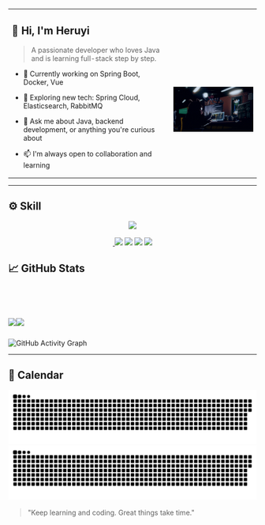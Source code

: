 <table border="0">
  <tr>
    <td>

## 👋 Hi, I'm Heruyi

> A passionate developer who loves Java and is learning full-stack step by step.

- 🔭 Currently working on Spring Boot, Docker, Vue  
- 🌱 Exploring new tech: Spring Cloud, Elasticsearch, RabbitMQ  
- 💬 Ask me about Java, backend development, or anything you're curious about  
- 📫 I'm always open to collaboration and learning

    </td>
    <td>

<br/><br/> <br/><br/> 
<img src="https://github.com/He-ry/He-ry/blob/main/gif/keyword.gif" width="360" />

  </tr>
</table>




---

## ⚙️ Skill
<p align="center">
<img src="https://skillicons.dev/icons?i=spring,mysql,redis,vue,elasticsearch,linux,docker,git,java,python,vim,idea,pycharm" />
</p>
<p align="center">
<a href="https://blog.csdn.net/qq_52227892">
    <img src="https://img.shields.io/badge/CSDN Page View-112K-E65A65.svg" alt="" title="原首的csdn" />
</a>
<img src="https://komarev.com/ghpvc/?username=He-ry&abbreviated=true&color=red" />
<a href="https://github.com/He-ry"><img src="https://img.shields.io/badge/GitHub-Hery-black?logo=github" /></a>
<a href="https://blog.csdn.net/qq_52227892"><img src="https://img.shields.io/badge/CSDN-原首-red" /></a>
<img href="mailto:508816739@qq.com" src="https://img.shields.io/badge/508816739@qq.com-0A74DA?logo=qq&logoColor=white" />
</p>

## 📈 GitHub Stats
​<p align="left">
​ <img height="137px" src="https://github-readme-stats.vercel.app/api?username=He-ry&show_icons=true&theme=default&cache_seconds=1" />
​ <img height="137px" src="https://github-readme-stats.vercel.app/api/top-langs/?username=He-ry&layout=compact&theme=default&cache_seconds=1" />
​</p>
---

![GitHub Activity Graph](https://github-readme-activity-graph.vercel.app/graph?username=He-ry&theme=github-compact&area=true)

---

## 🐍 Calendar

![GitHub Snake Light](https://github.com/He-ry/He-ry/blob/output/github-contribution-grid-snake.svg#gh-light-mode-only)
![GitHub Snake Dark](https://github.com/He-ry/He-ry/blob/output/github-contribution-grid-snake-dark.svg#gh-dark-mode-only)

<!-- ![Full Year Calendar](https://github.com/He-ry/He-ry/blob/main/dist/metrics.plugin.isocalendar.fullyear.svg) -->


> "Keep learning and coding. Great things take time."

